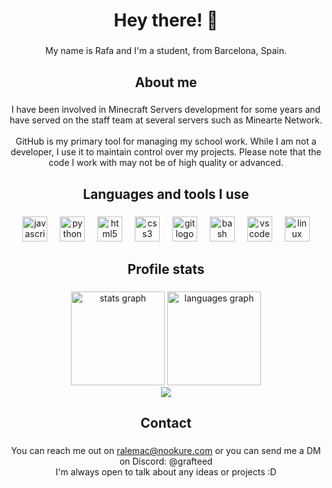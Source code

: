 <h1 align="center">Hey there! 👋</h1>

###

<p align="center">My name is Rafa and I'm a student, from Barcelona, Spain.</p>

###

<h2 align="center">About me</h2>

###

<p align="center">I have been involved in Minecraft Servers development for some years and have served on the staff team at several servers such as Minearte Network.<br><br>GitHub is my primary tool for managing my school work. While I am not a developer, I use it to maintain control over my projects. Please note that the code I work with may not be of high quality or advanced.</p>

###

<h2 align="center">Languages and tools I use</h2>

###

<div align="center">
  <img src="https://skillicons.dev/icons?i=js" height="40" alt="javascript logo"  />
  <img width="12" />
  <img src="https://skillicons.dev/icons?i=py" height="40" alt="python logo"  />
  <img width="12" />
  <img src="https://skillicons.dev/icons?i=html" height="40" alt="html5 logo"  />
  <img width="12" />
  <img src="https://skillicons.dev/icons?i=css" height="40" alt="css3 logo"  />
  <img width="12" />
  <img src="https://skillicons.dev/icons?i=git" height="40" alt="git logo"  />
  <img width="12" />
  <img src="https://skillicons.dev/icons?i=bash" height="40" alt="bash logo"  />
  <img width="12" />
  <img src="https://skillicons.dev/icons?i=vscode" height="40" alt="vscode logo"  />
  <img width="12" />
  <img src="https://skillicons.dev/icons?i=linux" height="40" alt="linux logo"  />
</div>

###

<h2 align="center">Profile stats</h2>

###

<div align="center">
  <img src="https://github-readme-stats.vercel.app/api?username=ralemac7&hide_title=false&hide_rank=false&show_icons=true&include_all_commits=true&count_private=true&disable_animations=false&theme=tokyonight&locale=en&hide_border=false&order=1" height="150" alt="stats graph"  />
  <img src="https://github-readme-stats.vercel.app/api/top-langs?username=ralemac7&locale=en&hide_title=false&layout=compact&card_width=320&langs_count=5&theme=tokyonight&hide_border=false&order=2" height="150" alt="languages graph"  />
</div>
<div align="center"><img src="https://komarev.com/ghpvc/?username=ralemac7&color=blueviolet"/></div>

###

<h2 align="center">Contact</h2>

###

<p align="center">You can reach me out on <a href="mailto:ralemac@nookure.com">ralemac@nookure.com</a> or you can send me a DM on Discord: @grafteed<br>I'm always open to talk about any ideas or projects :D</p>

###
